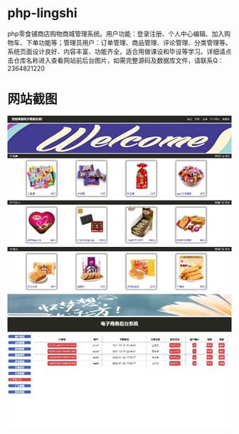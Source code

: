 # php-lingshi
php零食铺商店购物商城管理系统。用户功能：登录注册、个人中心编辑、加入购物车、下单功能等；管理员用户：订单管理、商品管理、评论管理、分类管理等。系统页面设计良好、内容丰富、功能齐全，适合用做课设和毕设等学习。详细请点击仓库名称进入查看网站前后台图片，如需完整源码及数据库文件，请联系Q：2364821220
# 网站截图
![image](https://github.com/hzl0898/php-lingshi/blob/main/网站首页.jpg)
![image](https://github.com/hzl0898/php-lingshi/blob/main/后台订单管理.jpg)

